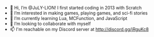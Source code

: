 - 👋 Hi, I’m @JuLY-LION! I first started coding in 2013 with Scratch
- 👀 I’m interested in making games, playing games, and sci-fi stories
- 🌱 I’m currently learning Lua, MCFunction, and JavaScript
- 🛃 I’m looking to collaborate with myself
- 📫 I'm reachable on my Discord server at http://discord.gg/jRguKc8

<!---
JuLY-LION/JuLY-LION is a ✨ special ✨ repository because its `README.md` (this file) appears on your GitHub profile.
You can click the Preview link to take a look at your changes.
--->
